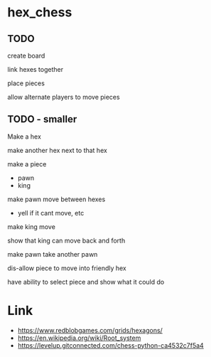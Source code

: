 # hex_chess




## TODO
create board

link hexes together

place pieces

allow alternate players to move pieces

## TODO - smaller
Make a hex

make another hex next to that hex

make a piece
- pawn 
- king

make pawn move between hexes
- yell if it cant move, etc

make king move

show that king can move back and forth

make pawn take another pawn

dis-allow piece to move into friendly hex

have ability to select piece and show what it could do

# Link
- https://www.redblobgames.com/grids/hexagons/
- https://en.wikipedia.org/wiki/Root_system
- https://levelup.gitconnected.com/chess-python-ca4532c7f5a4